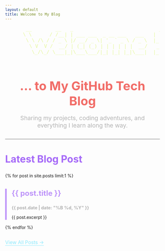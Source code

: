 ```yaml
---
layout: default
title: Welcome to My Blog
---
```


<body class="minima-dark">
<!-- Add the class "minima-dark" to the body tag to enable dark mode -->

<div style="text-align: center; margin-bottom: 2rem;">
  <pre style="font-size: 1rem; line-height: 1.2; color:rgb(228, 248, 154); margin: 0; padding: 0; border: none; background: none;">
       __        __   _                             _     
      \ \      / /__| | ___ ___  _ __ ___   ___   | |
       \ \ /\ / / _ \ |/ __/ _ \| '_ ` _ \ / _ \  |_|
        \ V  V /  __/ | (_| (_) | | | | | |  __/   _
         \_/\_/ \___|_|\___\___/|_| |_| |_|\___|  |_|
  </pre>
  <h1 style="font-size: 2.5rem; font-weight: bold; margin-bottom: 0.5rem; color:rgb(241, 108, 103);">
    ... to My GitHub Tech Blog
  </h1>
  <p style="font-size: 1.2rem; color: #b3b3b3;">
    Sharing my projects, coding adventures, and everything I learn along the way.
  </p>
</div>

<hr style="border: 0; height: 1px; background: #555; margin-bottom: 2rem;">

<div style="text-align: left;">
  <h2 style="font-size: 2rem; color:rgb(165, 105, 248);">Latest Blog Post</h2>

  {% for post in site.posts limit:1 %}
    <div style="border-left: 5px solid #bd93f9; padding-left: 1rem; margin-bottom: 1rem;">
      <h3 style="font-size: 1.5rem;">
        <a href="{{ post.url }}" style="color: #bd93f9; text-decoration: none;">
          {{ post.title }}
        </a>
      </h3>
      <p style="color: #b3b3b3; font-size: 0.9rem;">
        <strong>{{ post.date | date: "%B %d, %Y" }}</strong>
      </p>
      <p>{{ post.excerpt }}</p>
    </div>
  {% endfor %}

  <a href="/archive" style="display: inline-block; margin-top: 1rem; font-size: 1rem; color: #8be9fd; text-decoration: none; border-bottom: 1px solid #8be9fd;">
    View All Posts →
  </a>
</div>
</body>
